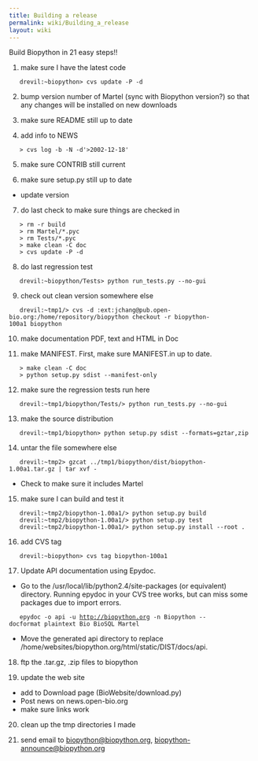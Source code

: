 ```yaml
---
title: Building a release
permalink: wiki/Building_a_release
layout: wiki
---
```


Build Biopython in 21 easy steps!!

1. make sure I have the latest code

`   drevil:~biopython> cvs update -P -d `

2. bump version number of Martel (sync with Biopython version?) so that
any changes will be installed on new downloads

3. make sure README still up to date

4. add info to NEWS

`   > cvs log -b -N -d'>2002-12-18' `

5. make sure CONTRIB still current

6. make sure setup.py still up to date

-   update version

7. do last check to make sure things are checked in

`   > rm -r build`  
`   > rm Martel/*.pyc`  
`   > rm Tests/*.pyc`  
`   > make clean -C doc`  
`   > cvs update -P -d `

8. do last regression test

`   drevil:~biopython/Tests> python run_tests.py --no-gui `

9. check out clean version somewhere else

`   drevil:~tmp1/> cvs -d :ext:jchang@pub.open-bio.org:/home/repository/biopython checkout -r biopython-100a1 biopython `

10. make documentation PDF, text and HTML in Doc

11. make MANIFEST. First, make sure MANIFEST.in up to date.

`   > make clean -C doc`  
`   > python setup.py sdist --manifest-only `

12. make sure the regression tests run here

`   drevil:~tmp1/biopython/Tests/> python run_tests.py --no-gui `

13. make the source distribution

`   drevil:~tmp1/biopython> python setup.py sdist --formats=gztar,zip `

14. untar the file somewhere else

`   drevil:~tmp2> gzcat ../tmp1/biopython/dist/biopython-1.00a1.tar.gz | tar xvf -`

-   Check to make sure it includes Martel

15. make sure I can build and test it

`   drevil:~tmp2/biopython-1.00a1/> python setup.py build`  
`   drevil:~tmp2/biopython-1.00a1/> python setup.py test`  
`   drevil:~tmp2/biopython-1.00a1/> python setup.py install --root . `

16. add CVS tag

`   drevil:~biopython> cvs tag biopython-100a1 `

17. Update API documentation using Epydoc.

-   Go to the /usr/local/lib/python2.4/site-packages (or equivalent)
    directory. Running epydoc in your CVS tree works, but can miss some
    packages due to import errors.

`   epydoc -o api -u `[`http://biopython.org`](http://biopython.org)` -n Biopython --docformat plaintext Bio BioSQL Martel`

-   Move the generated api directory to
    replace /home/websites/biopython.org/html/static/DIST/docs/api.

18. ftp the .tar.gz, .zip files to biopython

19. update the web site

-   add to Download page (BioWebsite/download.py)
-   Post news on news.open-bio.org
-   make sure links work

20. clean up the tmp directories I made

21. send email to biopython@biopython.org,
biopython-announce@biopython.org
